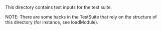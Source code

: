 This directory contains test inputs for the test suite.

NOTE: There are some hacks in the TestSuite that rely on the structure of this
directory (for instance, see loadModule). 
